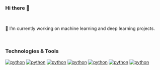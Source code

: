 ### Hi there 👋
</br>

🔭 I’m currently working on machine learning and deep learning projects.

</br>

### Technologies & Tools
[![python](https://img.shields.io/badge/code-Python-blue)]()
[![python](https://img.shields.io/badge/code-Scala-blue)]()
[![python](https://img.shields.io/badge/code-4GL-blue)]()
[![python](https://img.shields.io/badge/code-SQL-blue)]()
[![python](https://img.shields.io/badge/code-NoSQL-blue)]()
[![python](https://img.shields.io/badge/code-C++-blue)]()
[![python](https://img.shields.io/badge/shell-Bash-blue)]()




